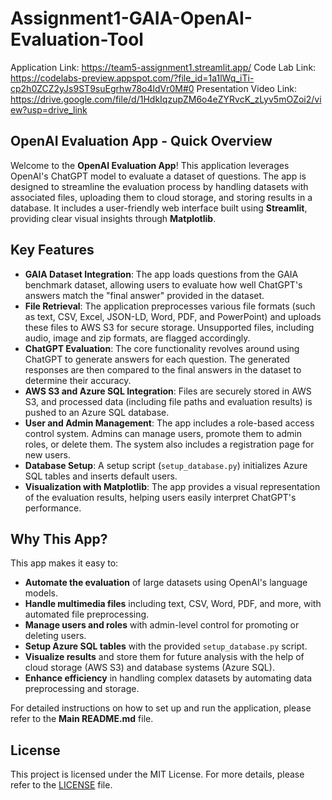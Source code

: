 # Assignment1-GAIA-OpenAI-Evaluation-Tool

Application Link: https://team5-assignment1.streamlit.app/ 
Code Lab Link: https://codelabs-preview.appspot.com/?file_id=1a1lWq_iTi-cp2h0ZCZ2yJs9ST9suEgrhw78o4ldVr0M#0 
Presentation Video Link: https://drive.google.com/file/d/1HdkIqzupZM6o4eZYRvcK_zLyv5mOZoi2/view?usp=drive_link 

## OpenAI Evaluation App - Quick Overview

Welcome to the **OpenAI Evaluation App**! This application leverages OpenAI's ChatGPT model to evaluate a dataset of questions. The app is designed to streamline the evaluation process by handling datasets with associated files, uploading them to cloud storage, and storing results in a database. It includes a user-friendly web interface built using **Streamlit**, providing clear visual insights through **Matplotlib**.

## Key Features

- **GAIA Dataset Integration**: The app loads questions from the GAIA benchmark dataset, allowing users to evaluate how well ChatGPT's answers match the "final answer" provided in the dataset.
- **File Retrieval**: The application preprocesses various file formats (such as text, CSV, Excel, JSON-LD, Word, PDF, and PowerPoint) and uploads these files to AWS S3 for secure storage. Unsupported files, including audio, image and zip formats, are flagged accordingly.
- **ChatGPT Evaluation**: The core functionality revolves around using ChatGPT to generate answers for each question. The generated responses are then compared to the final answers in the dataset to determine their accuracy.
- **AWS S3 and Azure SQL Integration**: Files are securely stored in AWS S3, and processed data (including file paths and evaluation results) is pushed to an Azure SQL database.
- **User and Admin Management**: The app includes a role-based access control system. Admins can manage users, promote them to admin roles, or delete them. The system also includes a registration page for new users.
- **Database Setup**: A setup script (`setup_database.py`) initializes Azure SQL tables and inserts default users.
- **Visualization with Matplotlib**: The app provides a visual representation of the evaluation results, helping users easily interpret ChatGPT's performance.

## Why This App?

This app makes it easy to:
- **Automate the evaluation** of large datasets using OpenAI's language models.
- **Handle multimedia files** including text, CSV, Word, PDF, and more, with automated file preprocessing.
- **Manage users and roles** with admin-level control for promoting or deleting users.
- **Setup Azure SQL tables** with the provided `setup_database.py` script.
- **Visualize results** and store them for future analysis with the help of cloud storage (AWS S3) and database systems (Azure SQL).
- **Enhance efficiency** in handling complex datasets by automating data preprocessing and storage.

For detailed instructions on how to set up and run the application, please refer to the **Main README.md** file.

## License

This project is licensed under the MIT License. For more details, please refer to the [LICENSE](LICENSE) file.
